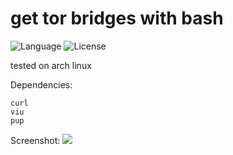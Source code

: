 # get tor bridges with bash
![Language](http://img.shields.io/:language-BASH-red.svg?style=flat-square) ![License](http://img.shields.io/:license-GPL-blue.svg?style=flat-square)

tested on arch linux

Dependencies:
```
curl
viu
pup
```

Screenshot:
<img src="https://github.com/siruidops/tor_bridge/raw/main/Screenshot_20201008_161540.png"></img>
